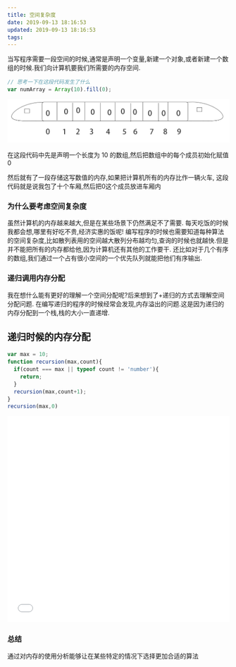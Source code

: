 ```yaml
---
title: 空间复杂度
date: 2019-09-13 18:16:53
updated: 2019-09-13 18:16:53
tags:
---
```


当写程序需要一段空间的时候,通常是声明一个变量,新建一个对象,或者新建一个数组的时候.我们向计算机要我们所需要的内存空间.

```js
// 思考一下在这段代码发生了什么
var numArray = Array(10).fill(0);
```
![数组初始化](/images/shuzufenpei.png)
<div class="note">
  <p>在这段代码中先是声明一个长度为 10 的数组,然后把数组中的每个成员初始化赋值 0</p>
  <p>然后就有了一段存储这写数值的内存,如果把计算机所有的内存比作一辆火车,
  这段代码就是说我包了十个车厢,然后把0这个成员放进车厢内</p>
</div>

### 为什么要考虑空间复杂度

虽然计算机的内存越来越大,但是在某些场景下仍然满足不了需要.
每天吃饭的时候我都会想,哪里有好吃不贵,经济实惠的饭呢!
编写程序的时候也需要知道每种算法的空间复杂度,比如散列表用的空间越大散列分布越均匀,查询的时候也就越快.但是并不能把所有的内存都给他,因为计算机还有其他的工作要干.
还比如对于几个有序的数组,我们通过一个占有很小空间的一个优先队列就能把他们有序输出.

### 递归调用内存分配

我在想什么能有更好的理解一个空间分配呢?后来想到了+递归的方式去理解空间分配问题.
在编写递归的程序的时候经常会发现,内存溢出的问题.这是因为递归的内存分配到一个栈,栈的大小一直递增.

## 递归时候的内存分配
```js
var max = 10;
function recursion(max,count){
  if(count === max || typeof count != 'number'){
    return;
  } 
  recursion(max,count+1);
}
recursion(max,0)
```
<iframe height="467" style="width: 100%;" scrolling="no" title="递归时候内存状态" src="//codepen.io/angelname/embed/RwbJyOK/?height=265&theme-id=light&default-tab=result" frameborder="no" allowtransparency="true" allowfullscreen="true">
  See the Pen <a href='https://codepen.io/angelname/pen/RwbJyOK/'>递归时候内存状态</a> by bxer
  (<a href='https://codepen.io/angelname'>@angelname</a>) on <a href='https://codepen.io'>CodePen</a>.
</iframe>

### 总结

通过对内存的使用分析能够让在某些特定的情况下选择更加合适的算法




